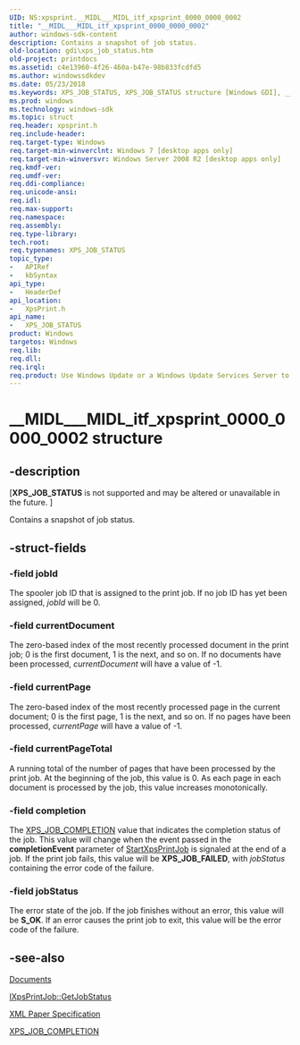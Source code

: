 ```yaml
---
UID: NS:xpsprint.__MIDL___MIDL_itf_xpsprint_0000_0000_0002
title: "__MIDL___MIDL_itf_xpsprint_0000_0000_0002"
author: windows-sdk-content
description: Contains a snapshot of job status.
old-location: gdi\xps_job_status.htm
old-project: printdocs
ms.assetid: c4e13960-4f26-460a-b47e-98b833fcdfd5
ms.author: windowssdkdev
ms.date: 05/23/2018
ms.keywords: XPS_JOB_STATUS, XPS_JOB_STATUS structure [Windows GDI], __MIDL___MIDL_itf_xpsprint_0000_0000_0002, gdi.xps_job_status, xpsprint/XPS_JOB_STATUS
ms.prod: windows
ms.technology: windows-sdk
ms.topic: struct
req.header: xpsprint.h
req.include-header: 
req.target-type: Windows
req.target-min-winverclnt: Windows 7 [desktop apps only]
req.target-min-winversvr: Windows Server 2008 R2 [desktop apps only]
req.kmdf-ver: 
req.umdf-ver: 
req.ddi-compliance: 
req.unicode-ansi: 
req.idl: 
req.max-support: 
req.namespace: 
req.assembly: 
req.type-library: 
tech.root: 
req.typenames: XPS_JOB_STATUS
topic_type:
-	APIRef
-	kbSyntax
api_type:
-	HeaderDef
api_location:
-	XpsPrint.h
api_name:
-	XPS_JOB_STATUS
product: Windows
targetos: Windows
req.lib: 
req.dll: 
req.irql: 
req.product: Use Windows Update or a Windows Update Services Server to retrieve the update on Windows XP.
---
```


# __MIDL___MIDL_itf_xpsprint_0000_0000_0002 structure


## -description


<p class="CCE_Message">[<b>XPS_JOB_STATUS</b> is not supported and may be altered or unavailable in the future. ]

Contains a snapshot of job status.


## -struct-fields




### -field jobId

The spooler job ID that is assigned to the print job.  If no job ID has yet been assigned, <i>jobId</i> will be 0.


### -field currentDocument

The zero-based index of the most recently processed document in the print job;  0 is the first document, 1 is the next, and so on. If no documents have been processed, <i>currentDocument</i> will have a value of -1.


### -field currentPage

The zero-based index of the most recently processed page in the current document; 0 is the first page, 1 is the next, and so on. If no pages have been processed, <i>currentPage</i> will have a value of -1.


### -field currentPageTotal

A running total of the number of pages that have been processed by the print job. At the beginning of the job, this value is  0. As each page in each document is processed by the job, this value increases monotonically.


### -field completion

The <a href="https://msdn.microsoft.com/a0bfb708-033a-4493-a878-0ebdcaae672f">XPS_JOB_COMPLETION</a> value that indicates the completion status of the job.  This value will change when the event passed in the <b>completionEvent</b> parameter of <a href="https://msdn.microsoft.com/d982ae2e-c68f-4197-b419-22a63e61db8a">StartXpsPrintJob</a> is signaled at the end of a job. If the print job fails, this value will be <b>XPS_JOB_FAILED</b>,  with <i>jobStatus</i> containing the error code of the failure.


### -field jobStatus

The error state of the job.  If the job finishes without an error, this value will be <b>S_OK</b>. If an error causes the print job to exit, this value will be the error code of the failure.


## -see-also




<a href="https://msdn.microsoft.com/library/windows/hardware/ff541159">Documents</a>



<a href="https://msdn.microsoft.com/e2a55aec-f8a5-40b4-8c26-1488df49eed0">IXpsPrintJob::GetJobStatus</a>



<a href="http://go.microsoft.com/?linkid=8435939">XML Paper Specification</a>



<a href="https://msdn.microsoft.com/a0bfb708-033a-4493-a878-0ebdcaae672f">XPS_JOB_COMPLETION</a>
 

 

